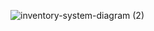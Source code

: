![inventory-system-diagram (2)](https://github.com/user-attachments/assets/e887229e-0955-4f42-b115-15e865cb62bb)
